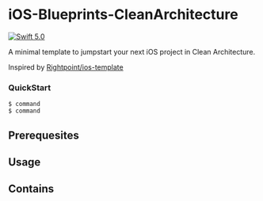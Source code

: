 iOS-Blueprints-CleanArchitecture
===

[![Swift 5.0](https://img.shields.io/badge/Swift-5.0-orange.svg?style=flat)](https://swift.org)

A minimal template to jumpstart your next iOS project in Clean Architecture.

Inspired by [Rightpoint/ios-template](https://github.com/Rightpoint/ios-template)

### QuickStart

```
$ command
$ command
```

## Prerequesites

## Usage

## Contains 
